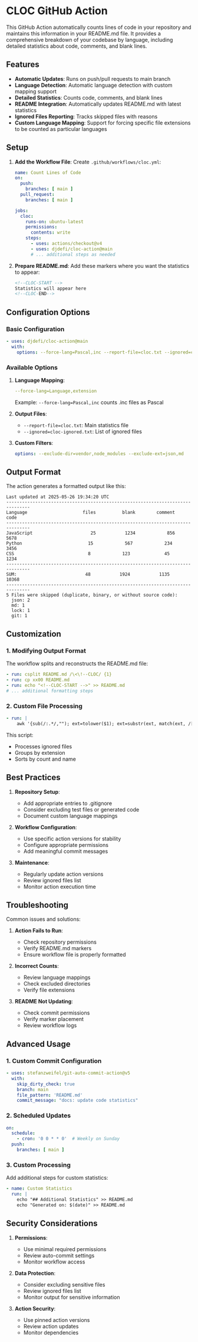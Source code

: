 # CLOC GitHub Action

This GitHub Action automatically counts lines of code in your repository and maintains this information in your README.md file. It provides a comprehensive breakdown of your codebase by language, including detailed statistics about code, comments, and blank lines.

## Features

- **Automatic Updates**: Runs on push/pull requests to main branch
- **Language Detection**: Automatic language detection with custom mapping support
- **Detailed Statistics**: Counts code, comments, and blank lines
- **README Integration**: Automatically updates README.md with latest statistics
- **Ignored Files Reporting**: Tracks skipped files with reasons
- **Custom Language Mapping**: Support for forcing specific file extensions to be counted as particular languages

## Setup

1. **Add the Workflow File**:
   Create `.github/workflows/cloc.yml`:

   ```yaml
   name: Count Lines of Code
   on:
     push:
       branches: [ main ]
     pull_request:
       branches: [ main ]

   jobs:
     cloc:
       runs-on: ubuntu-latest
       permissions:
         contents: write
       steps:
         - uses: actions/checkout@v4
         - uses: djdefi/cloc-action@main
         # ... additional steps as needed
   ```

2. **Prepare README.md**:
   Add these markers where you want the statistics to appear:

   ```markdown
   <!--CLOC-START -->
   Statistics will appear here
   <!--CLOC-END-->
   ```

## Configuration Options

### Basic Configuration

```yaml
- uses: djdefi/cloc-action@main
  with:
    options: --force-lang=Pascal,inc --report-file=cloc.txt --ignored=cloc-ignored.txt
```

### Available Options

1. **Language Mapping**:

   ```yaml
   --force-lang=Language,extension
   ```

   Example: `--force-lang=Pascal,inc` counts .inc files as Pascal

2. **Output Files**:
   - `--report-file=cloc.txt`: Main statistics file
   - `--ignored=cloc-ignored.txt`: List of ignored files

3. **Custom Filters**:

   ```yaml
   options: --exclude-dir=vendor,node_modules --exclude-ext=json,md
   ```

## Output Format

The action generates a formatted output like this:

```cloc
Last updated at 2025-05-26 19:34:20 UTC
-------------------------------------------------------------------------------
Language                     files          blank        comment           code
-------------------------------------------------------------------------------
JavaScript                      25           1234            856           5678
Python                         15            567            234           3456
CSS                            8            123             45           1234
-------------------------------------------------------------------------------
SUM:                          48           1924           1135          10368
-------------------------------------------------------------------------------
5 Files were skipped (duplicate, binary, or without source code):
  json: 2
  md: 1
  lock: 1
  git: 1
```

## Customization

### 1. Modifying Output Format

The workflow splits and reconstructs the README.md file:

```yaml
- run: csplit README.md /\<\!--CLOC/ {1}
- run: cp xx00 README.md
- run: echo "<!--CLOC-START -->" >> README.md
# ... additional formatting steps
```

### 2. Custom File Processing

```yaml
- run: |
    awk '{sub(/:.*/,""); ext=tolower($1); ext=substr(ext, match(ext, /[^\/]*$/)); ext=substr(ext, match(ext, /\.[^.]*$/)+1); counts[ext]++} END {for(i in counts) {printf("  %s: %d\n",i,counts[i])}}' cloc-ignored.txt | sort -t: -k2nr -k1 >> README.md
```

This script:

- Processes ignored files
- Groups by extension
- Sorts by count and name

## Best Practices

1. **Repository Setup**:
   - Add appropriate entries to .gitignore
   - Consider excluding test files or generated code
   - Document custom language mappings

2. **Workflow Configuration**:
   - Use specific action versions for stability
   - Configure appropriate permissions
   - Add meaningful commit messages

3. **Maintenance**:
   - Regularly update action versions
   - Review ignored files list
   - Monitor action execution time

## Troubleshooting

Common issues and solutions:

1. **Action Fails to Run**:
   - Check repository permissions
   - Verify README.md markers
   - Ensure workflow file is properly formatted

2. **Incorrect Counts**:
   - Review language mappings
   - Check excluded directories
   - Verify file extensions

3. **README Not Updating**:
   - Check commit permissions
   - Verify marker placement
   - Review workflow logs

## Advanced Usage

### 1. Custom Commit Configuration

```yaml
- uses: stefanzweifel/git-auto-commit-action@v5
  with:
    skip_dirty_check: true
    branch: main
    file_pattern: 'README.md'
    commit_message: "docs: update code statistics"
```

### 2. Scheduled Updates

```yaml
on:
  schedule:
    - cron: '0 0 * * 0'  # Weekly on Sunday
  push:
    branches: [ main ]
```

### 3. Custom Processing

Add additional steps for custom statistics:

```yaml
- name: Custom Statistics
  run: |
    echo "## Additional Statistics" >> README.md
    echo "Generated on: $(date)" >> README.md
```

## Security Considerations

1. **Permissions**:
   - Use minimal required permissions
   - Review auto-commit settings
   - Monitor workflow access

2. **Data Protection**:
   - Consider excluding sensitive files
   - Review ignored files list
   - Monitor output for sensitive information

3. **Action Security**:
   - Use pinned action versions
   - Review action updates
   - Monitor dependencies
